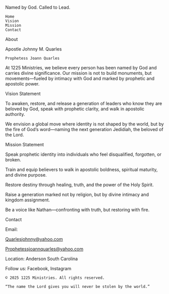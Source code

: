 


  
  
  
  


  
    
    
Named by God. Called to Lead.

  
  
    Home
    Vision
    Mission
    Contact
  
  

    
About

    
Apostle Johnny M. Quarles

    Prophetess Joann Quarles

    
At 1225 Ministries, we believe every person has been named by God and carries divine significance. Our mission is not to build monuments, but movements—fueled by intimacy with God and marked by prophetic and apostolic power.

  

  

    
Vision Statement

    
To awaken, restore, and release a generation of leaders who know they are beloved by God, speak with prophetic clarity, and walk in apostolic authority.

    
We envision a global move where identity is not shaped by the world, but by the fire of God’s word—naming the next generation Jedidiah, the beloved of the Lord.

  

  

    
Mission Statement

    

      
Speak prophetic identity into individuals who feel disqualified, forgotten, or broken.

      
Train and equip believers to walk in apostolic boldness, spiritual maturity, and divine purpose.

      
Restore destiny through healing, truth, and the power of the Holy Spirit.

      
Raise a generation marked not by religion, but by divine intimacy and kingdom assignment.

      
Be a voice like Nathan—confronting with truth, but restoring with fire.

    

  

  

    
Contact

    
Email:

    

      
Quarlesjohnny@yahoo.com

      
Prophetessjoannquarles@yahoo.com

    

    
Location: Anderson South Carolina 

    
Follow us: Facebook, Instagram

  

  
    © 2025 1225 Ministries. All rights reserved.

    “The name the Lord gives you will never be stolen by the world.”
  


